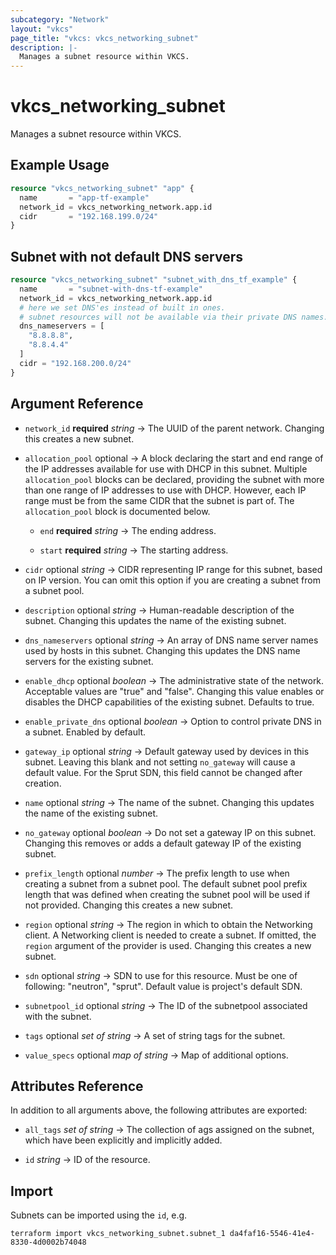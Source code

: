 ```yaml
---
subcategory: "Network"
layout: "vkcs"
page_title: "vkcs: vkcs_networking_subnet"
description: |-
  Manages a subnet resource within VKCS.
---
```


# vkcs_networking_subnet

Manages a subnet resource within VKCS.

## Example Usage
```terraform
resource "vkcs_networking_subnet" "app" {
  name       = "app-tf-example"
  network_id = vkcs_networking_network.app.id
  cidr       = "192.168.199.0/24"
}
```

## Subnet with not default DNS servers
```terraform
resource "vkcs_networking_subnet" "subnet_with_dns_tf_example" {
  name       = "subnet-with-dns-tf-example"
  network_id = vkcs_networking_network.app.id
  # here we set DNS'es instead of built in ones.
  # subnet resources will not be available via their private DNS names.
  dns_nameservers = [
    "8.8.8.8",
    "8.8.4.4"
  ]
  cidr = "192.168.200.0/24"
}
```
## Argument Reference
- `network_id` **required** *string* &rarr;  The UUID of the parent network. Changing this creates a new subnet.

- `allocation_pool` optional &rarr;  A block declaring the start and end range of the IP addresses available for use with DHCP in this subnet. Multiple `allocation_pool` blocks can be declared, providing the subnet with more than one range of IP addresses to use with DHCP. However, each IP range must be from the same CIDR that the subnet is part of. The `allocation_pool` block is documented below.
    - `end` **required** *string* &rarr;  The ending address.

    - `start` **required** *string* &rarr;  The starting address.

- `cidr` optional *string* &rarr;  CIDR representing IP range for this subnet, based on IP version. You can omit this option if you are creating a subnet from a subnet pool.

- `description` optional *string* &rarr;  Human-readable description of the subnet. Changing this updates the name of the existing subnet.

- `dns_nameservers` optional *string* &rarr;  An array of DNS name server names used by hosts in this subnet. Changing this updates the DNS name servers for the existing subnet.

- `enable_dhcp` optional *boolean* &rarr;  The administrative state of the network. Acceptable values are "true" and "false". Changing this value enables or disables the DHCP capabilities of the existing subnet. Defaults to true.

- `enable_private_dns` optional *boolean* &rarr;  Option to control private DNS in a subnet. Enabled by default.

- `gateway_ip` optional *string* &rarr;  Default gateway used by devices in this subnet. Leaving this blank and not setting `no_gateway` will cause a default value. For the Sprut SDN, this field cannot be changed after creation.

- `name` optional *string* &rarr;  The name of the subnet. Changing this updates the name of the existing subnet.

- `no_gateway` optional *boolean* &rarr;  Do not set a gateway IP on this subnet. Changing this removes or adds a default gateway IP of the existing subnet.

- `prefix_length` optional *number* &rarr;  The prefix length to use when creating a subnet from a subnet pool. The default subnet pool prefix length that was defined when creating the subnet pool will be used if not provided. Changing this creates a new subnet.

- `region` optional *string* &rarr;  The region in which to obtain the Networking client. A Networking client is needed to create a subnet. If omitted, the `region` argument of the provider is used. Changing this creates a new subnet.

- `sdn` optional *string* &rarr;  SDN to use for this resource. Must be one of following: "neutron", "sprut". Default value is project's default SDN.

- `subnetpool_id` optional *string* &rarr;  The ID of the subnetpool associated with the subnet.

- `tags` optional *set of* *string* &rarr;  A set of string tags for the subnet.

- `value_specs` optional *map of* *string* &rarr;  Map of additional options.


## Attributes Reference
In addition to all arguments above, the following attributes are exported:
- `all_tags` *set of* *string* &rarr;  The collection of ags assigned on the subnet, which have been explicitly and implicitly added.

- `id` *string* &rarr;  ID of the resource.



## Import

Subnets can be imported using the `id`, e.g.

```shell
terraform import vkcs_networking_subnet.subnet_1 da4faf16-5546-41e4-8330-4d0002b74048
```

